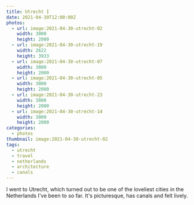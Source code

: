 ```yaml
---
title: Utrecht I
date: 2021-04-30T12:00:00Z
photos:
  - url: image:2021-04-30-utrecht-02
    width: 3000
    height: 2000
  - url: image:2021-04-30-utrecht-19
    width: 2622
    height: 3933
  - url: image:2021-04-30-utrecht-07
    width: 3000
    height: 2000
  - url: image:2021-04-30-utrecht-05
    width: 3000
    height: 2000
  - url: image:2021-04-30-utrecht-23
    width: 3000
    height: 2000
  - url: image:2021-04-30-utrecht-14
    width: 3000
    height: 2000
categories:
  - photos
thumbnail: image:2021-04-30-utrecht-02
tags:
  - utrecht
  - travel
  - netherlands
  - architecture
  - canals
---
```


I went to Utrecht, which turned out to be one of the loveliest cities in the Netherlands I've been to so far. It's picturesque, has canals and felt lively.

<style>
.fg-2021-04-30-utrecht-i {
  grid-template-columns: repeat(10, 1fr);
  grid-template-areas:
    "a a a a a a a a a a"
    "b b b c c c c c c c"
    "d d d d d e e e e e"
    "f f f f f f f f f f";
}

.fg-2021-04-30-utrecht-i > *:nth-child(1) { grid-area: a; }
.fg-2021-04-30-utrecht-i > *:nth-child(2) { grid-area: b; }
.fg-2021-04-30-utrecht-i > *:nth-child(3) { grid-area: c; }
.fg-2021-04-30-utrecht-i > *:nth-child(4) { grid-area: d; }
.fg-2021-04-30-utrecht-i > *:nth-child(5) { grid-area: e; }
.fg-2021-04-30-utrecht-i > *:nth-child(6) { grid-area: f; }
</style>
